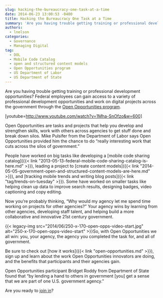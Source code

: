 ```yaml
---
slug: hacking-the-bureaucracy-one-task-at-a-time
date: 2014-06-23 13:00:53 -0400
title: Hacking the Bureaucracy One Task at a Time
summary: 'Are you having trouble getting training or professional development opportunities? Federal employees can gain access to a variety of professional development opportunities and work on digital projects across the government through the Open Opportunities program.'
authors:
  - lnelson
categories:
  - Governance
  - Managing Digital
tag:
  - DOL
  - Mobile Code Catalog
  - open and structured content models
  - Open Opportunities program
  - US Department of Labor
  - US Department of State
---
```


Are you having trouble getting training or professional development opportunities? Federal employees can gain access to a variety of professional development opportunities and work on digital projects across the government through the [Open Opportunities program](https://openopps.usajobs.gov/).

[youtube=http://www.youtube.com/watch?v=1Mha-SnOfzo&w=600]

Open Opportunities are tasks and projects that help you develop and strengthen skills, work with others across agencies to get stuff done and break down silos. Mike Pulsifer from the Department of Labor says Open Opportunities provided him the chance to do “really interesting work that cuts across the silos of government.”

People have worked on big tasks like developing a [mobile code sharing catalog]({{< link "2013-05-13-federal-mobile-code-sharing-catalog-is-here.md" >}}), leading a project to [create content models]({{< link "2014-05-05-government-open-and-structured-content-models-are-here.md" >}}), and [tracking mobile trends and writing blog posts]({{< link "tag/trends-on-tuesday" >}}). Some have worked on smaller tasks like helping clean up data to improve search results, designing badges, video captioning and copy editing.

Now you’re probably thinking, “Why would my agency let me spend time working on projects for other agencies?” Your agency wins by learning from other agencies, developing staff talent, and helping build a more collaborative and innovative 21st century government.

{{< legacy-img src="2014/06/250-x-170-open-opps-video-start.jpg" alt="250-x-170-open-opps-video-start" >}}So, with Open Opportunities we all win: you, your agency, the agency you completed the task for, and all of government.

Be sure to check out [how it works]({{< link "open-opportunities.md" >}}), sign up and learn about the work Open Opportunities innovators are doing, and the benefits that participants and their agencies gain.

Open Opportunities participant Bridget Roddy from Department of State found that “by lending a hand to others in government [you] get a sense that we are part of one U.S. government agency.”

Are you ready to [join in](https://public.govdelivery.com/accounts/USHOWTO/subscriber/new?topic_id=USHOWTO_60)?
